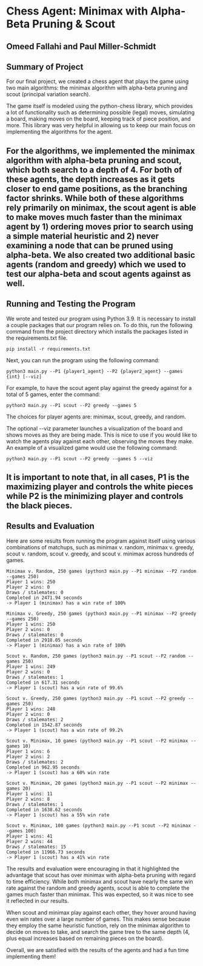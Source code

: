 # Chess Agent: Minimax with Alpha-Beta Pruning & Scout
## Omeed Fallahi and Paul Miller-Schmidt

## Summary of Project

For our final project, we created a chess agent that plays the game using two main algorithms:
the minimax algorithm with alpha-beta pruning and scout (principal variation search). 

The game itself is modeled using the python-chess library, which provides a lot of functionality 
such as determining possible (legal) moves, simulating a board, making moves on the board, keeping
track of piece position, and more. This library was very helpful in allowing us to keep our main focus
on implementing the algorithms for the agent.

For the algorithms, we implemented the minimax algorithm with alpha-beta pruning and scout, which both 
search to a depth of 4. For both of these agents, the depth increases as it gets closer to end game positions,
as the branching factor shrinks. While both of these algorithms rely primarily on minimax, the scout agent is able 
to make moves much faster than the minimax agent by 1) ordering moves prior to search using a simple material 
heuristic and 2) never examining a node that can be pruned using alpha-beta. We also created two additional 
basic agents (random and greedy) which we used to test our alpha-beta and scout agents against as well.
-----------------------------------------------------------------------------------------------------
## Running and Testing the Program

We wrote and tested our program using Python 3.9. It is necessary to install a couple packages that our program 
relies on. To do this, run the following command from the project directory which installs the packages listed 
in the requirements.txt file.

    pip install -r requirements.txt

Next, you can run the program using the following command:

    python3 main.py --P1 {player1_agent} --P2 {player2_agent} --games {int} [--viz]

For example, to have the scout agent play against the greedy against for a total of 5 games, enter the command:
    
    python3 main.py --P1 scout --P2 greedy --games 5

The choices for player agents are: minimax, scout, greedy, and random.

The optional --viz parameter launches a visualization of the board and shows moves as they are being made. This
is nice to use if you would like to watch the agents play against each other, observing the moves they make. An
example of a visualized game would use the following command:

    python3 main.py --P1 scout --P2 greedy --games 5 --viz

It is important to note that, in all cases, P1 is the maximizing player and controls the white pieces while P2
is the minimizing player and controls the black pieces.
-----------------------------------------------------------------------------------------------------
## Results and Evaluation

Here are some results from running the program against itself using various combinations of matchups, 
such as minimax v. random, minimax v. greedy, scout v. random, scout v. greedy, and scout v. minimax
across hundreds of games.

    Minimax v. Random, 250 games (python3 main.py --P1 minimax --P2 random --games 250)
    Player 1 wins: 250
    Player 2 wins: 0
    Draws / stalemates: 0
    Completed in 2471.94 seconds
    -> Player 1 (minimax) has a win rate of 100%

    Minimax v. Greedy, 250 games (python3 main.py --P1 minimax --P2 greedy --games 250)
    Player 1 wins: 250
    Player 2 wins: 0
    Draws / stalemates: 0
    Completed in 2918.05 seconds
    -> Player 1 (minimax) has a win rate of 100%

    Scout v. Random, 250 games (python3 main.py --P1 scout --P2 random --games 250)
    Player 1 wins: 249
    Player 2 wins: 0
    Draws / stalemates: 1
    Completed in 617.31 seconds
    -> Player 1 (scout) has a win rate of 99.6%

    Scout v. Greedy, 250 games (python3 main.py --P1 scout --P2 greedy --games 250)
    Player 1 wins: 248
    Player 2 wins: 0
    Draws / stalemates: 2
    Completed in 1542.87 seconds
    -> Player 1 (scout) has a win rate of 99.2%

    Scout v. Minimax, 10 games (python3 main.py --P1 scout --P2 minimax --games 10)
    Player 1 wins: 6
    Player 2 wins: 2
    Draws / stalemates: 2
    Completed in 962.95 seconds
    -> Player 1 (scout) has a 60% win rate

    Scout v. Minimax, 20 games (python3 main.py --P1 scout --P2 minimax --games 20)
    Player 1 wins: 11
    Player 2 wins: 8
    Draws / stalemates: 1
    Completed in 1638.62 seconds
    -> Player 1 (scout) has a 55% win rate

    Scout v. Minimax, 100 games (python3 main.py --P1 scout --P2 minimax --games 100)
    Player 1 wins: 41
    Player 2 wins: 44
    Draws / stalemates: 15
    Completed in 11966.73 seconds
    -> Player 1 (scout) has a 41% win rate

The results and evaluation were encouraging in that it highlighted the advantage that scout
has over minimax with alpha-beta pruning with regard to time efficiency. While both minimax
and scout have nearly the same win rate against the random and greedy agents, scout is able
to complete the games much faster than minimax. This was expected, so it was nice to see it
reflected in our results.

When scout and minimax play against each other, they hover around having even win rates over
a large number of games. This makes sense because they employ the same heuristic function,
rely on the minimax algorithm to decide on moves to take, and search the game tree to the
same depth (4, plus equal increases based on remaining pieces on the board). 

Overall, we are satisfied with the results of the agents and had a fun time implementing them!
